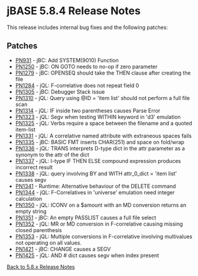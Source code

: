 # jBASE 5.8.4 Release Notes

<PageHeader />

This release includes internal bug fixes and the following patches:

## Patches

- [PN931](./pn931/README.md)    - jBC: Add SYSTEM(9010) Function  
- [PN1250](./pn1250/README.md)  - jBC: ON GOTO needs to no-op if zero parameter  
- [PN1279](./pn1279/README.md)  - jBC: OPENSEQ should take the THEN clause after creating the file  
- [PN1284](./pn1284/README.md)  - jQL: F-correlative does not repeat field 0
- [PN1305](./pn1305/README.md)  - jBC: Debugger Stack issue  
- [PN1310](./pn1310/README.md)  - jQL: Query using @ID = 'item list' should not perform a full file scan
- [PN1314](./pn1314/README.md)  - jQL: IF inside two parentheses causes Parse Error  
- [PN1323](./pn1323/README.md)  - jQL: Segv when testing WITHIN keyword in 'd3' emulation  
- [PN1325](./pn1325/README.md)  - jQL: Verbs require a space between the filename and a quoted item-list
- [PN1331](./pn1331/README.md)  - jQL: A correlative named attribute with extraneous spaces fails  
- [PN1335](./pn1335/README.md)  - jBC: BASIC FMT inserts CHAR(251) and space on fold/wrap  
- [PN1336](./pn1336/README.md)  - jQL: TRANS interprets D-type dict in the attr parameter as a synonym to the attr of the dict  
- [PN1337](./pn1337/README.md)  - jQL: I-type IF THEN ELSE compound expression produces incorrect result  
- [PN1338](./pn1338/README.md)  - jQL: query involving BY and WITH attr_0_dict = 'item list' causes segv
- [PN1341](./pn1341/README.md)  - Runtime: Alternative behaviour of the DELETE command  
- [PN1344](./pn1344/README.md)  - jQL: F-Correlatives in 'universe' emulation need integer calculation  
- [PN1350](./pn1350/README.md)  - jQL: ICONV on a $amount with an MD conversion returns an empty string  
- [PN1351](./pn1351/README.md)  - jBC: An empty PASSLIST causes a full file select  
- [PN1352](./pn1352/README.md)  - jQL: MR or MD conversion in F-correlative causing missing closed parenthesis  
- [PN1353](./pn1353/README.md)  - jQL: Multiple conversions in F-correlative involving multivalues not operating on all values.
- [PN1421](./pn1421/README.md)  - jBC: CHANGE causes a SEGV  
- [PN1425](./pn1425/README.md)  - jQL: AND # dict causes segv when index present  

[Back to 5.8.x Release Notes](./../README.md)
  
<PageFooter />
